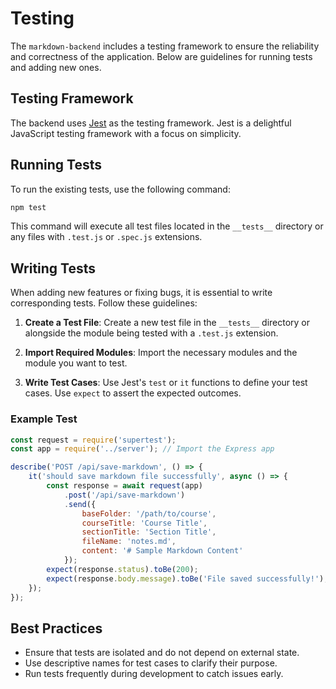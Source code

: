 # Testing

The `markdown-backend` includes a testing framework to ensure the reliability and correctness of the application. Below are guidelines for running tests and adding new ones.

## Testing Framework

The backend uses [Jest](https://jestjs.io/) as the testing framework. Jest is a delightful JavaScript testing framework with a focus on simplicity.

## Running Tests

To run the existing tests, use the following command:

```bash
npm test
```

This command will execute all test files located in the `__tests__` directory or any files with `.test.js` or `.spec.js` extensions.

## Writing Tests

When adding new features or fixing bugs, it is essential to write corresponding tests. Follow these guidelines:

1. **Create a Test File**: Create a new test file in the `__tests__` directory or alongside the module being tested with a `.test.js` extension.

2. **Import Required Modules**: Import the necessary modules and the module you want to test.

3. **Write Test Cases**: Use Jest's `test` or `it` functions to define your test cases. Use `expect` to assert the expected outcomes.

### Example Test

```javascript
const request = require('supertest');
const app = require('../server'); // Import the Express app

describe('POST /api/save-markdown', () => {
    it('should save markdown file successfully', async () => {
        const response = await request(app)
            .post('/api/save-markdown')
            .send({
                baseFolder: '/path/to/course',
                courseTitle: 'Course Title',
                sectionTitle: 'Section Title',
                fileName: 'notes.md',
                content: '# Sample Markdown Content'
            });
        expect(response.status).toBe(200);
        expect(response.body.message).toBe('File saved successfully!');
    });
});
```

## Best Practices

- Ensure that tests are isolated and do not depend on external state.
- Use descriptive names for test cases to clarify their purpose.
- Run tests frequently during development to catch issues early.
